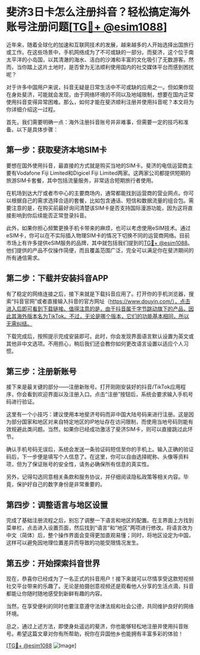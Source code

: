 # 斐济3日卡怎么注册抖音？轻松搞定海外账号注册问题[[TG💪+ @esim1088](https://t.me/s/esim1088)]

近年来，随着全球化的加速和互联网技术的发展，越来越多的人开始选择出国旅行或工作。在这些场景中，手机网络成为了不可或缺的一部分。而斐济，这个位于南太平洋的小岛国，以其清澈的海水、洁白的沙滩和丰富的文化吸引了无数游客。然而，当你踏上这片土地时，是否曾为无法顺利使用国内的社交媒体平台而感到困扰呢？

对于许多中国用户来说，抖音无疑是日常生活中不可或缺的应用之一。但如果你现在身处斐济，可能就会发现，由于网络环境的不同以及地域限制，想要在国内正常使用抖音变得异常困难。那么，如何才能在斐济顺利注册并使用抖音呢？本文将为你详细介绍这一过程。

首先，我们需要明确一点：海外注册抖音账号并非难事，但需要一定的技巧和准备。以下是具体步骤：

## 第一步：获取斐济本地SIM卡

要想在国外使用抖音，最直接的方式就是购买当地的SIM卡。斐济的电信运营商主要有Vodafone Fiji Limited和Digicel Fiji Limited两家。这两家公司都提供短期的旅游SIM卡套餐，其中包括流量服务，非常适合短期旅行者使用。

在机场到达大厅或者市中心的主要商场内，通常都能找到运营商的营业网点。你可以根据自己的需求选择合适的套餐，比如包含通话、短信和数据流量的组合包。需要注意的是，在购买前最好询问清楚该SIM卡是否支持国际漫游功能，因为这将直接影响到你后续能否正常登录抖音。

此外，如果你担心频繁更换手机卡带来的麻烦，也可以考虑使用eSIM技术。通过eSIM卡，你可以在不实际插入物理SIM卡的情况下切换不同的运营商网络。目前市场上有许多提供eSIM服务的品牌，其中就包括我们提到的[TG💪+ @esim1088](https://t.me/s/esim1088)。他们提供的产品不仅操作简便，而且覆盖范围广泛，完全可以满足你在斐济期间的所有通信需求。

## 第二步：下载并安装抖音APP

有了稳定的网络连接之后，接下来就是下载抖音应用了。打开你的手机浏览器，搜索“抖音官网”或者直接输入抖音的官方网址（https://www.douyin.com/），点击进入后即可看到下载链接。值得注意的是，由于抖音属于字节跳动旗下的产品，因此其海外版本名为TikTok。不过，无论是哪个版本，它们的功能基本相同，所以无需纠结。

下载完成后，按照提示完成安装即可。此时，你会发现界面语言默认设置为英文或其他非中文选项。不用担心，稍后我们还会教你如何更改语言设置以适应个人习惯。

## 第三步：注册新账号

接下来是最关键的部分——注册新账号。打开刚刚安装好的抖音/TikTok应用程序，你会看到欢迎界面以及注册入口。点击“注册”按钮后，系统会要求输入手机号码进行验证。

这里有一个小技巧：建议使用本地斐济号码而非中国大陆号码来进行注册。这是因为部分国家和地区对来自特定地区的IP地址存在访问限制，而使用当地号码则能有效规避此类问题。当然，如果你已经成功激活了斐济SIM卡，则可以直接跳过此环节。

确认手机号码无误后，系统会发送一条验证码短信至你的手机上。输入正确的验证码后，下一步便是填写个人信息了。在这里，你可以自由选择昵称、头像等资料项，但为了保证账号的安全性，请务必确保所有信息的真实性。

另外，记得勾选同意相关条款和服务协议，并仔细阅读隐私政策等相关内容。毕竟，保护好自己的数字身份是非常重要的。

## 第四步：调整语言与地区设置

完成了基础注册流程之后，别忘了调整一下语言和地区的配置。在主界面上方找到菜单栏，点击进入设置页面，然后找到“语言”和“地区”两项进行修改。将语言改为中文（简体）后，整个操作界面会变得更加直观易懂；同时，将地区设定为中国，这样可以避免因地理位置差异而导致的功能受限情况发生。

## 第五步：开始探索抖音世界

现在，恭喜你已经成为了一名正式的抖音用户！接下来就可以尽情享受这款短视频社交平台带来的乐趣了。无论是拍摄创意视频还是观看他人分享的生活点滴，抖音都能让你随时随地感受到新鲜有趣的内容。

当然，在享受便利的同时也要注意遵守法律法规和社会公德，共同维护良好的网络环境。

总之，通过上述方法，即使身处遥远的斐济，你也能够轻松地注册并使用抖音账号。希望这篇文章对你有所帮助，祝你在异国他乡也能拥有丰富多彩的体验！

[[TG💪+ @esim1088](https://t.me/s/esim1088) ![Image](https://i.postimg.cc/4NQfJmqS/Snipaste-2025-05-13-00-14-12.png)]